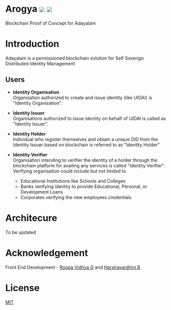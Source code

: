 # Arogya ![](https://img.shields.io/badge/Project-Nam-ff69b4.svg) ![](https://img.shields.io/badge/Namchain-WIP-Blue.svg)

Blockchain Proof of Concept for Adayalam

# Introduction
Adayalam is a permissioned blockchain solution for Self Soverign Distributed Identity Management

## Users
  - **Identity Organisation** <br/>
      Organisation authorized to create and issue identity (like UIDAI) is "Identity Organisation".
  
  - **Identity Issuer** <br/>
      Organisations authorized to issue identity on behalf of UIDAI is called as "Identity Issuer".
      
   - **Identity Holder** <br/>
      Individual who register themselves and obtain a unique DID from the Identity Issuer based on blockchain is referred to as "Identity Holder"
      
   - **Identity Verifier** <br/>
      Organisation intending to verifier the identity of a holder through the blockchain platform for availing any services is called "Identity Verifier". Verifying organisation could include but not limited to
      - Educational Institutions like Schools and Colleges 
      - Banks verifying identity to provide Educational, Personal, or Development Loans
      - Corporates verifying the new employees credentials 

# Architecure

To be updated

# Acknowledgement
Front End Development - [Roopa Vidhya G](https://github.com/random3900) and [Harshavardhini B](https://github.com/harsha270501)

# License

[MIT](https://github.com/ramagururadhakrishnan/NamChain/blob/master/MIT)

